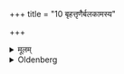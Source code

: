 +++
title = "10 बृहत्तृणैर्बलकामस्य"

+++

<details><summary>मूलम्</summary>

बृहत्तृणैर्बलकामस्य १०
</details>

<details><summary>Oldenberg</summary>

10. (Soil covered) with big sorts of grass, by one who is desirous of strength,
</details>
